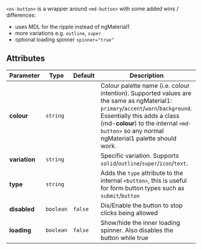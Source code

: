 `<os-button>` is a wrapper around `<md-button>` with some added wins / differences:

- uses MDL for the ripple instead of ngMaterial1
- more variations e.g. `outline`, `super`
- optional loading spinner `spinner="true"`

<osel-docs-demo osel-title="Basic usage" osel-html="button.demo.html"></osel-docs-demo>

## Attributes

Parameter | Type | Default | Description
--- | --- | --- | ---
**colour** | `string` | | Colour palette name (i.e. colour intention). Supported values are the same as ngMaterial1: `primary`/`accent`/`warn`/`background`.  Essentially this adds a class (md-**colour**) to the internal `<md-button>` so any normal ngMaterial1 palette should work. 
**variation** | `string` | | Specific variation. Supports `solid`/`outline`/`super`/`icon`/`text`.
**type** | `string` | | Adds the `type` attribute to the internal `<button>`, this is useful for form button types such as `submit`/`button`
**disabled** | `boolean` | `false` | Dis/Enable the button to stop clicks being allowed
**loading** | `boolean` | `false` | Show/hide the inner loading spinner. Also disables the button while true